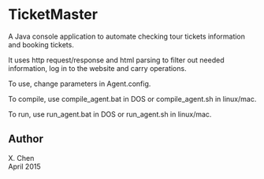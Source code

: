 # TicketMaster
A Java console application to automate checking tour tickets information and booking tickets.

It uses http request/response and html parsing to filter out needed information, log in to the website and carry operations.

To use, change parameters in Agent.config. 

To compile, use compile_agent.bat in DOS or compile_agent.sh in linux/mac.

To run, use run_agent.bat in DOS or run_agent.sh in linux/mac.

Author
------
X. Chen  
April 2015

